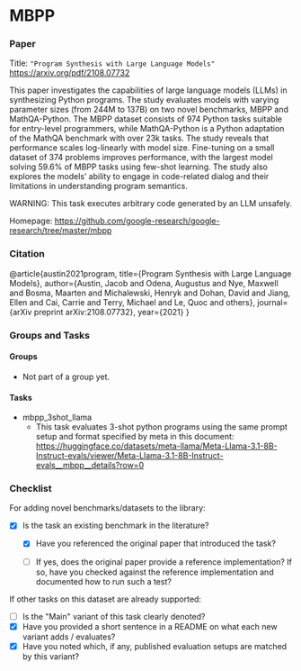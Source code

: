# MBPP

### Paper

Title: `"Program Synthesis with Large Language Models"`
https://arxiv.org/pdf/2108.07732

This paper investigates the capabilities of large language models (LLMs) in synthesizing Python programs. The study evaluates models with varying parameter sizes (from 244M to 137B) on two novel benchmarks, MBPP and MathQA-Python. The MBPP dataset consists of 974 Python tasks suitable for entry-level programmers, while MathQA-Python is a Python adaptation of the MathQA benchmark with over 23k tasks. The study reveals that performance scales log-linearly with model size. Fine-tuning on a small dataset of 374 problems improves performance, with the largest model solving 59.6% of MBPP tasks using few-shot learning. The study also explores the models’ ability to engage in code-related dialog and their limitations in understanding program semantics.

WARNING: This task executes arbitrary code generated by an LLM unsafely.

Homepage: https://github.com/google-research/google-research/tree/master/mbpp

### Citation
@article{austin2021program,
  title={Program Synthesis with Large Language Models},
  author={Austin, Jacob and Odena, Augustus and Nye, Maxwell and Bosma, Maarten and Michalewski, Henryk and Dohan, David and Jiang, Ellen and Cai, Carrie and Terry, Michael and Le, Quoc and others},
  journal={arXiv preprint arXiv:2108.07732},
  year={2021}
}

### Groups and Tasks

#### Groups

* Not part of a group yet.

#### Tasks

* mbpp_3shot_llama
    - This task evaluates 3-shot python programs using the same prompt setup and format specified by meta in this document: https://huggingface.co/datasets/meta-llama/Meta-Llama-3.1-8B-Instruct-evals/viewer/Meta-Llama-3.1-8B-Instruct-evals__mbpp__details?row=0


### Checklist

For adding novel benchmarks/datasets to the library:
* [x] Is the task an existing benchmark in the literature?
  * [x] Have you referenced the original paper that introduced the task?
  * [ ] If yes, does the original paper provide a reference implementation? If so, have you checked against the reference implementation and documented how to run such a test?


If other tasks on this dataset are already supported:
* [ ] Is the "Main" variant of this task clearly denoted?
* [x] Have you provided a short sentence in a README on what each new variant adds / evaluates?
* [x] Have you noted which, if any, published evaluation setups are matched by this variant?
